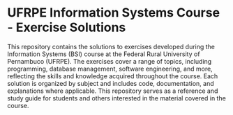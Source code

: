 # UFRPE Information Systems Course - Exercise Solutions
This repository contains the solutions to exercises developed during the Information Systems (BSI) course at the Federal Rural University of Pernambuco (UFRPE). The exercises cover a range of topics, including programming, database management, software engineering, and more, reflecting the skills and knowledge acquired throughout the course. Each solution is organized by subject and includes code, documentation, and explanations where applicable. This repository serves as a reference and study guide for students and others interested in the material covered in the course.
